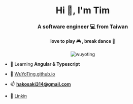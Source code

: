 <h1 align="center">Hi 👋, I'm Tim</h1>
<h3 align="center">A software engineer 💻 from Taiwan</h3>
<h4 align="center">
love to play 🎮 , break dance 💃
</h4>

<p align="center"> <img src="https://komarev.com/ghpvc/?username=wuyoting&label=Profile%20views&color=0e75b6&style=flat" alt="wuyoting" /> </p>


- 🌱 Learning **Angular & Typescript**

- 📝 [WuYoTing.github.io](WuYoTing.github.io)

- 📫 **hakosaki314@gmail.com**

- 📄 [Linkin](https://www.linkedin.com/in/wu-you-ting-75a49116b/)
